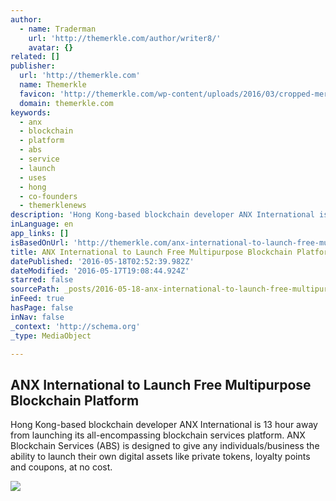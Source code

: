 ```yaml
---
author:
  - name: Traderman
    url: 'http://themerkle.com/author/writer8/'
    avatar: {}
related: []
publisher:
  url: 'http://themerkle.com'
  name: Themerkle
  favicon: 'http://themerkle.com/wp-content/uploads/2016/03/cropped-merkle-white-1-192x192.png'
  domain: themerkle.com
keywords:
  - anx
  - blockchain
  - platform
  - abs
  - service
  - launch
  - uses
  - hong
  - co-founders
  - themerklenews
description: 'Hong Kong-based blockchain developer ANX International is 13 hour away from launching its all-encompassing blockchain services platform. ANX Blockchain Services (ABS) is designed to give any individuals/business the ability to launch their own digital assets like private tokens, loyalty points and coupons, at no cost.'
inLanguage: en
app_links: []
isBasedOnUrl: 'http://themerkle.com/anx-international-to-launch-free-multi-purpose-blockchain-platfrom/'
title: ANX International to Launch Free Multipurpose Blockchain Platform
datePublished: '2016-05-18T02:52:39.982Z'
dateModified: '2016-05-17T19:08:44.924Z'
starred: false
sourcePath: _posts/2016-05-18-anx-international-to-launch-free-multipurpose-blockchain-pla.md
inFeed: true
hasPage: false
inNav: false
_context: 'http://schema.org'
_type: MediaObject

---
```

<article style=""><h1>ANX International to Launch Free Multipurpose Blockchain Platform</h1><p>Hong Kong-based blockchain developer ANX International is 13 hour away from launching its all-encompassing blockchain services platform. ANX Blockchain Services (ABS) is designed to give any individuals/business the ability to launch their own digital assets like private tokens, loyalty points and coupons, at no cost.</p><img src="http://themerkle.com/wp-content/uploads/2016/04/ANX.jpg" /></article>